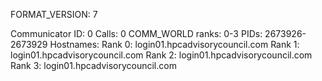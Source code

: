 FORMAT_VERSION: 7

Communicator ID: 0
Calls: 0
COMM_WORLD ranks: 0-3
PIDs: 2673926-2673929
Hostnames:
	Rank 0: login01.hpcadvisorycouncil.com
	Rank 1: login01.hpcadvisorycouncil.com
	Rank 2: login01.hpcadvisorycouncil.com
	Rank 3: login01.hpcadvisorycouncil.com

